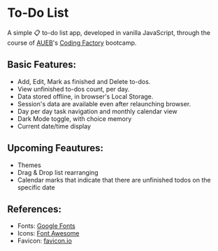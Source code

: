 # To-Do List
A simple :clipboard: to-do list app, developed in vanilla 
JavaScript, through the course of [AUEB](https://www.aueb.gr/en)'s [Coding 
Factory](https://codingfactory.aueb.gr) bootcamp.

## Basic Features:
- Add, Edit, Mark as finished and Delete to-dos.
- View unfinished to-dos count, per day.
- Data stored offline, in browser's Local Storage.
- Session's data are available even after relaunching browser.
- Day per day task navigation and monthly calendar view
- Dark Mode toggle, with choice memory
- Current date/time display

## Upcoming Feautures:
- Themes
- Drag & Drop list rearranging
- Calendar marks that indicate that there are unfinished todos on the specific date

## References:
- Fonts:    [Google Fonts](https://fonts.google.com)
- Icons:    [Font Awesome](https://fontawesome.com)
- Favicon: [favicon.io](https://favicon.io)